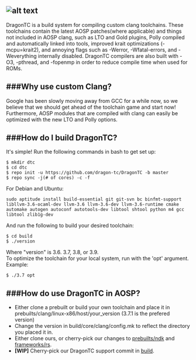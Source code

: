 ![alt text](http://imgur.com/gFcFcZ7.png)
-----------------
DragonTC is a build system for compiling custom clang toolchains. These toolchains contain the latest AOSP patches(where applicable) and things not included in AOSP clang, such as LTO and Gold plugins, Polly compiled and automatically linked into tools, improved krait optimizations (-mcpu=krait2), and annoying flags such as -Werror, -Wfatal-errors, and -Weverything internally disabled. DragonTC compilers are also built with -O3, -pthread, and -fopenmp in order to reduce compile time when used for ROMs.

###Why use custom Clang?
------------------------
Google has been slowly moving away from GCC for a while now, so we believe that we should get ahead of the toolchain game and start now! Furthermore, AOSP modules that are compiled with clang can easily be optimized with the new LTO and Polly options.

###How do I build DragonTC?
---------------------------
It's simple! Run the following commands in bash to get set up:
```
$ mkdir dtc
$ cd dtc
$ repo init -u https://github.com/dragon-tc/DragonTC -b master
$ repo sync -j(# of cores) -c -f
```
For Debian and Ubuntu:
```
sudo aptitude install build-essential git git-svn bc binfmt-support libllvm-3.6-ocaml-dev llvm-3.6 llvm-3.6-dev llvm-3.6-runtime cmake automake autogen autoconf autotools-dev libtool shtool python m4 gcc libtool zlib1g-dev
```

And run the following to build your desired toolchain:
```
$ cd build
$ ./version
```
Where "version" is 3.6. 3.7, 3.8, or 3.9.  
To optimize the toolchain for your local system, run with the 'opt' argument. Example:
```
$ ./3.7 opt
```
###How do use DragonTC in AOSP?
-------------------------------
* Either clone a prebuilt or build your own toolchain and place it in prebuilts/clang/linux-x86/host/your_version (3.7.1 is the prefered version)
* Change the version in build/core/clang/config.mk to reflect the directory you placed it in. 
* Either clone ours, or cherry-pick our changes to [prebuilts/ndk](https://github.com/dragon-tc/android_prebuilts_ndk/commits/master) and [frameworks/rs](https://github.com/dragon-tc/android_frameworks_rs/commits/master).
* **[WIP]** Cherry-pick our DragonTC support commit in [build](https://github.com/dragon-tc/android_build/commit/c020e9a1abb543fc687ccd49bb1d1ab95acc75cf).

